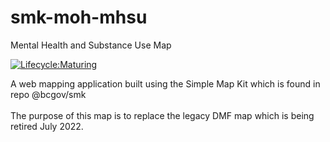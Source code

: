 # smk-moh-mhsu
Mental Health and Substance Use Map

[![Lifecycle:Maturing](https://img.shields.io/badge/Lifecycle-Maturing-007EC6)](<Redirect-URL>)

A web mapping application built using the Simple Map Kit which is found in repo @bcgov/smk<br>
<br>
The purpose of this map is to replace the legacy DMF map which is being retired July 2022.
